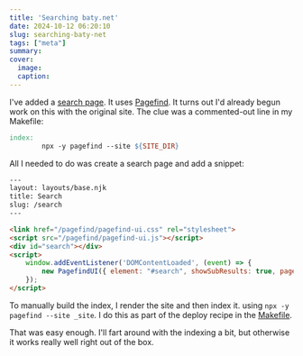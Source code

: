 ```yaml
---
title: 'Searching baty.net'
date: 2024-10-12 06:20:10
slug: searching-baty-net
tags: ["meta"]
summary: 
cover: 
  image: 
  caption: 
---
```



I've added a [search page](/search). It uses [Pagefind](https://pagefind.app). It turns out I'd already begun work on this with the original site. The clue was a commented-out line in my Makefile:

```makefile
index:
        npx -y pagefind --site ${SITE_DIR}
```

All I needed to do was create a search page and add a snippet:

```html
---
layout: layouts/base.njk
title: Search
slug: /search
---

<link href="/pagefind/pagefind-ui.css" rel="stylesheet">
<script src="/pagefind/pagefind-ui.js"></script>
<div id="search"></div>
<script>
    window.addEventListener('DOMContentLoaded', (event) => {
        new PagefindUI({ element: "#search", showSubResults: true, pageSize: 10, autofocus: true });
    });
</script>
```

To manually build the index, I render the site and then index it. using `npx -y pagefind --site _site`. I do this as part of the deploy recipe in the [Makefile](https://github.com/jackbaty/baty.blog-11ty/blob/main/Makefile).

That was easy enough. I'll fart around with the indexing a bit, but otherwise it works really well right out of the box.
